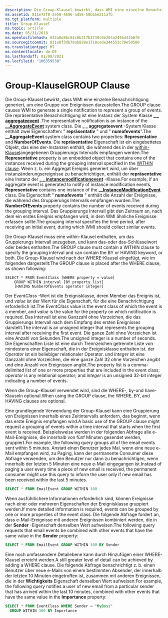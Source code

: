 ```yaml
---
description: Die Group-Klausel bewirkt, dass WMI eine einzelne Benachrichtigung generiert, um eine Gruppe von Ereignissen darzustellen.
ms.assetid: 811e72f8-2e50-4696-ad58-50bb5e211afb
ms.tgt_platform: multiple
title: Group-Klausel
ms.topic: article
ms.date: 05/31/2018
ms.openlocfilehash: 032a8e86c84c0b317b3739c0e203a249b432b0f0
ms.sourcegitcommit: 831e8f3db78ab820e1710cede244553c70e50500
ms.translationtype: MT
ms.contentlocale: de-DE
ms.lasthandoff: 01/08/2021
ms.locfileid: "106359538"
---
```

# <a name="group-clause"></a><span data-ttu-id="9f4ff-103">Group-Klausel</span><span class="sxs-lookup"><span data-stu-id="9f4ff-103">GROUP Clause</span></span>

<span data-ttu-id="9f4ff-104">Die Group-Klausel bewirkt, dass WMI eine einzelne Benachrichtigung generiert, um eine Gruppe von Ereignissen darzustellen.</span><span class="sxs-lookup"><span data-stu-id="9f4ff-104">The GROUP clause causes WMI to generate a single notification to represent a group of events.</span></span> <span data-ttu-id="9f4ff-105">Die repräsentative Benachrichtigung ist eine Instanz der System Klasse [**\_ \_ aggregateevent**](--aggregateevent.md) .</span><span class="sxs-lookup"><span data-stu-id="9f4ff-105">The representative notification is an instance of the [**\_\_AggregateEvent**](--aggregateevent.md) system class.</span></span> <span data-ttu-id="9f4ff-106">Die **\_ \_ aggregateevent** -System Klasse enthält zwei Eigenschaften: " **repräsentativ** " und " **numofevents**".</span><span class="sxs-lookup"><span data-stu-id="9f4ff-106">The **\_\_AggregateEvent** system class contains two properties: **Representative** and **NumberOfEvents**.</span></span> <span data-ttu-id="9f4ff-107">Die **repräsentative** Eigenschaft ist ein eingebettetes Objekt, das eine der-Instanzen enthält, die während des in der [within-Klausel](within-clause.md)angegebenen Gruppierungs Intervalls empfangen werden.</span><span class="sxs-lookup"><span data-stu-id="9f4ff-107">The **Representative** property is an embedded object that contains one of the instances received during the grouping interval specified in the [WITHIN clause](within-clause.md).</span></span> <span data-ttu-id="9f4ff-108">Wenn z. b. ein Aggregat Ereignis generiert wird, um über instanzänderungsereignisse zu benachrichtigen, enthält der **repräsentative** eine Instanz der [**\_ \_ instancemodificationevent**](--instancemodificationevent.md) -Klasse.</span><span class="sxs-lookup"><span data-stu-id="9f4ff-108">For example, if an aggregate event is generated to notify of instance modification events, **Representative** contains one instance of the [**\_\_InstanceModificationEvent**](--instancemodificationevent.md) class.</span></span> <span data-ttu-id="9f4ff-109">Die Eigenschaft " **numofevents** " enthält die Anzahl der Ereignisse, die während des Gruppierungs Intervalls empfangen wurden.</span><span class="sxs-lookup"><span data-stu-id="9f4ff-109">The **NumberOfEvents** property contains the number of events received during the grouping interval.</span></span> <span data-ttu-id="9f4ff-110">Das Gruppierungs Intervall gibt den Zeitraum an, nach dem ein erstes Ereignis empfangen wird, in dem WMI ähnliche Ereignisse erfassen sollte.</span><span class="sxs-lookup"><span data-stu-id="9f4ff-110">The grouping interval specifies the time period, after receiving an initial event, during which WMI should collect similar events.</span></span>

<span data-ttu-id="9f4ff-111">Die Group-Klausel muss eine within-Klausel enthalten, um das Gruppierungs Intervall anzugeben, und kann das-oder das-Schlüsselwort oder beides enthalten.</span><span class="sxs-lookup"><span data-stu-id="9f4ff-111">The GROUP clause must contain a WITHIN clause to specify the grouping interval and can contain the BY or HAVING keyword, or both.</span></span> <span data-ttu-id="9f4ff-112">Die Group-Klausel wird nach der WHERE-Klausel eingefügt, wie im folgenden dargestellt:</span><span class="sxs-lookup"><span data-stu-id="9f4ff-112">The GROUP clause is placed after the WHERE clause, as shown following:</span></span>

``` syntax
SELECT * FROM EventClass [WHERE property = value] 
    GROUP WITHIN interval [BY property_list]
    [HAVING NumberOfEvents operator integer]
```

<span data-ttu-id="9f4ff-113">Der *EventClass* -Wert ist die Ereignisklasse, deren Member das Ereignis ist, und *value* ist der Wert für die Eigenschaft, für die eine Benachrichtigung erforderlich ist.</span><span class="sxs-lookup"><span data-stu-id="9f4ff-113">The *EventClass* value is the event class of which the event is a member, and *value* is the value for the property on which notification is required.</span></span> <span data-ttu-id="9f4ff-114">Das Intervall ist eine Ganzzahl ohne Vorzeichen, die das Gruppierungs Intervall nach dem Empfang des ersten Ereignisses darstellt.</span><span class="sxs-lookup"><span data-stu-id="9f4ff-114">The interval is an unsigned integer that represents the grouping interval after receiving the first event.</span></span> <span data-ttu-id="9f4ff-115">Die ganze Zahl ohne Vorzeichen ist eine Anzahl von Sekunden.</span><span class="sxs-lookup"><span data-stu-id="9f4ff-115">The unsigned integer is a number of seconds.</span></span> <span data-ttu-id="9f4ff-116">Die Eigenschaften Liste ist eine durch Trennzeichen getrennte Liste von mindestens einer Eigenschaft, die in der Ereignisklasse enthalten ist. der *Operator* ist ein beliebiger relationaler Operator. und *Integer* ist eine Ganzzahl ohne Vorzeichen, die eine ganze Zahl 32 ohne Vorzeichen angibt und eine Anzahl von Ereignissen angibt.</span><span class="sxs-lookup"><span data-stu-id="9f4ff-116">The property list is a comma-delimited list of one or more properties that are included in the event class; *operator* is any relational operator; and *integer* is an unsigned 32-bit integer indicating a number of events.</span></span>

<span data-ttu-id="9f4ff-117">Wenn die Group-Klausel verwendet wird, sind die WHERE-, by-und have-Klauseln optional.</span><span class="sxs-lookup"><span data-stu-id="9f4ff-117">When using the GROUP clause, the WHERE, BY, and HAVING clauses are optional.</span></span>

<span data-ttu-id="9f4ff-118">Eine grundlegende Verwendung der Group-Klausel kann eine Gruppierung von Ereignissen innerhalb eines Zeitintervalls anfordern, das beginnt, wenn das erste Ereignis empfangen wird.</span><span class="sxs-lookup"><span data-stu-id="9f4ff-118">A basic use of the GROUP clause might request a grouping of events within a time interval that starts when the first event is received.</span></span> <span data-ttu-id="9f4ff-119">Beispielsweise werden in der folgenden Abfrage alle e-Mail-Ereignisse, die innerhalb von fünf Minuten gesendet werden, gruppiert.</span><span class="sxs-lookup"><span data-stu-id="9f4ff-119">For example, the following query groups all of the email events sent within 5 minutes.</span></span> <span data-ttu-id="9f4ff-120">Anstatt einen Benutzer jedes Mal, wenn eine neue e-Mail empfangen wird, zu Paging, kann der permanente Consumer diese Abfrage verwenden, um den Benutzer nur dann zu benachrichtigen, wenn innerhalb der letzten 5 Minuten eine neue e-Mail eingegangen ist.</span><span class="sxs-lookup"><span data-stu-id="9f4ff-120">Instead of paging a user every time a piece of new email is received, the permanent consumer might use this query to inform the user only if new email has been received within the last 5 minutes.</span></span>


```sql
SELECT * FROM EmailEvent GROUP WITHIN 300
```



<span data-ttu-id="9f4ff-121">Wenn ausführlichere Informationen erforderlich sind, können Ereignisse nach einer oder mehreren Eigenschaften der Ereignisklasse gruppiert werden.</span><span class="sxs-lookup"><span data-stu-id="9f4ff-121">If more detailed information is required, events can be grouped by one or more properties of the event class.</span></span> <span data-ttu-id="9f4ff-122">Die folgende Abfrage fordert an, dass e-Mail-Ereignisse mit anderen Ereignissen kombiniert werden, die in der **Sender** -Eigenschaft denselben Wert aufweisen:</span><span class="sxs-lookup"><span data-stu-id="9f4ff-122">The following query requests that email events be combined with other events that have the same value in the **Sender** property:</span></span>


```sql
SELECT * FROM EmailEvent GROUP WITHIN 300 BY Sender
```



<span data-ttu-id="9f4ff-123">Eine noch umfassendere Detailebene kann durch Hinzufügen einer WHERE-Klausel erreicht werden.</span><span class="sxs-lookup"><span data-stu-id="9f4ff-123">A still greater level of detail can be achieved by adding a WHERE clause.</span></span> <span data-ttu-id="9f4ff-124">Die folgende Abfrage benachrichtigt z. b. einen Benutzer über neue e-Mails von einem bestimmten Absender, der innerhalb der letzten 10 Minuten eingetroffen ist, zusammen mit anderen Ereignissen, die in der **Wichtigkeits** Eigenschaft denselben Wert aufweisen:</span><span class="sxs-lookup"><span data-stu-id="9f4ff-124">For example, the following query notifies a user of new email from a particular sender that has arrived within the last 10 minutes, combined with other events that have the same value in the **Importance** property:</span></span>


```sql
SELECT * FROM EventClass WHERE Sender = "MyBoss" 
  GROUP WITHIN 300 BY Importance
```



 

 



